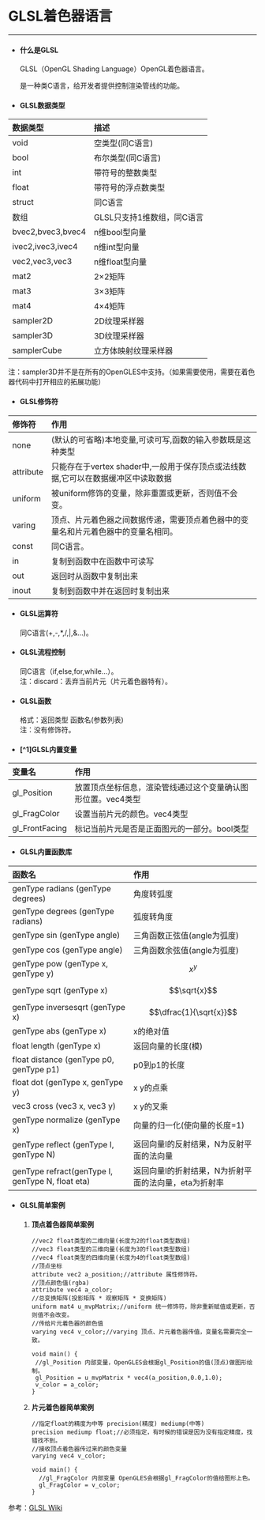 # GLSL着色器语言

---

* #### 什么是GLSL

  GLSL（OpenGL Shading Language）OpenGL着色器语言。

  是一种类C语言，给开发者提供控制渲染管线的功能。

* #### GLSL数据类型

| 数据类型 | 描述 |
| :--- | :--- |
| void | 空类型\(同C语言\) |
| bool | 布尔类型\(同C语言\) |
| int | 带符号的整数类型 |
| float | 带符号的浮点数类型 |
| struct | 同C语言 |
| 数组 | GLSL只支持1维数组，同C语言 |
| bvec2,bvec3,bvec4 | n维bool型向量 |
| ivec2,ivec3,ivec4 | n维int型向量 |
| vec2,vec3,vec3 | n维float型向量 |
| mat2 | 2×2矩阵 |
| mat3 | 3×3矩阵 |
| mat4 | 4×4矩阵 |
| sampler2D | 2D纹理采样器 |
| sampler3D | 3D纹理采样器 |
| samplerCube | 立方体映射纹理采样器 |

注：sampler3D并不是在所有的OpenGLES中支持。（如果需要使用，需要在着色器代码中打开相应的拓展功能）

* #### GLSL修饰符

| 修饰符 | 作用 |
| :--- | :--- |
| none | \(默认的可省略\)本地变量,可读可写,函数的输入参数既是这种类型 |
| attribute | 只能存在于vertex shader中,一般用于保存顶点或法线数据,它可以在数据缓冲区中读取数据 |
| uniform | 被uniform修饰的变量，除非重置或更新，否则值不会变。 |
| varing | 顶点、片元着色器之间数据传递，需要顶点着色器中的变量名和片元着色器中的变量名相同。 |
| const | 同C语言。 |
| in | 复制到函数中在函数中可读写 |
| out | 返回时从函数中复制出来 |
| inout | 复制到函数中并在返回时复制出来 |

* #### GLSL运算符

  同C语言\(+,-,\*,/,\|,&...\)。

* #### GLSL流程控制

  同C语言（if,else,for,while...）。  
   注：discard：丢弃当前片元（片元着色器特有）。

* #### GLSL函数

  格式：返回类型 函数名\(参数列表\)  
   注：没有修饰符。

* #### [^1]GLSL内置变量

| 变量名 | 作用 |
| :--- | :--- |
| gl\_Position | 放置顶点坐标信息，渲染管线通过这个变量确认图形位置。vec4类型 |
| gl\_FragColor | 设置当前片元的颜色。vec4类型 |
| gl\_FrontFacing | 标记当前片元是否是正面图元的一部分。bool类型 |

* #### GLSL内置函数库

| 函数名 | 作用 |
| :--- | :--- |
| genType radians \(genType degrees\) | 角度转弧度 |
| genType degrees \(genType radians\) | 弧度转角度 |
| genType sin \(genType angle\) | 三角函数正弦值\(angle为弧度\) |
| genType cos \(genType angle\) | 三角函数余弦值\(angle为弧度\) |
| genType pow \(genType x, genType y\) | $$x^y$$ |
| genType sqrt (genType x) | $$\sqrt{x}$$ |
| genType inversesqrt (genType x) | $$\dfrac{1}{\sqrt{x}}$$ |
| genType abs (genType x) | x的绝对值 |
| float length (genType x) | 返回向量的长度(模) |
| float distance (genType p0, genType p1) | p0到p1的长度 |
| float dot (genType x, genType y) | x y的点乘 |
| vec3 cross (vec3 x, vec3 y) | x y的叉乘 |
| genType normalize (genType x) | 向量的归一化(使向量的长度=1) |
| genType reflect (genType I, genType N) | 返回向量I的反射结果，N为反射平面的法向量 |
| genType refract(genType I, genType N, float eta) | 返回向量I的折射结果，N为折射平面的法向量，eta为折射率 |


* #### GLSL简单案例

  1. **顶点着色器简单案例**

     ```
     //vec2 float类型的二维向量(长度为2的float类型数组)
     //vec3 float类型的三维向量(长度为3的float类型数组)
     //vec4 float类型的四维向量(长度为4的float类型数组)
     //顶点坐标
     attribute vec2 a_position;//attribute 属性修饰符。
     //顶点颜色值(rgba)
     attribute vec4 a_color;
     //总变换矩阵(投影矩阵 * 观察矩阵 * 变换矩阵)
     uniform mat4 u_mvpMatrix;//uniform 统一修饰符，除非重新赋值或更新，否则值不会改变。
     //传给片元着色器的颜色值
     varying vec4 v_color;//varying 顶点、片元着色器传值，变量名需要完全一致。

     void main() {
      //gl_Position 内部变量，OpenGLES会根据gl_Position的值(顶点)做图形绘制。
      gl_Position = u_mvpMatrix * vec4(a_position,0.0,1.0);
      v_color = a_color;
     }
     ```

  2. **片元着色器简单案例**

     ```
     //指定float的精度为中等 precision(精度) mediump(中等)
     precision mediump float;//必须指定，有时候的错误是因为没有指定精度，找错找不到。
     //接收顶点着色器传过来的颜色变量
     varying vec4 v_color;

     void main() {
       //gl_FragColor 内部变量 OpenGLES会根据gl_FragColor的值给图形上色。
       gl_FragColor = v_color;
     }
     ```
参考：[GLSL Wiki](https://www.khronos.org/opengl/wiki/OpenGL_Shading_Language)
